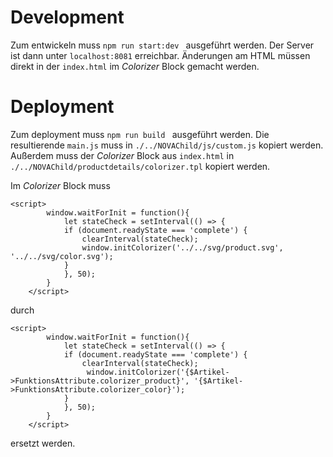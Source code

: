 # Development

Zum entwickeln muss  ```npm run start:dev ``` ausgeführt werden. Der Server ist dann unter ```localhost:8081``` erreichbar. Änderungen am HTML müssen direkt in der ```index.html``` im _Colorizer_ Block gemacht werden. 

# Deployment
Zum deployment muss  ```npm run build ``` ausgeführt werden. Die resultierende ```main.js``` muss in ```./../NOVAChild/js/custom.js``` kopiert werden. Außerdem muss der  _Colorizer_ Block aus ```index.html``` in ```./../NOVAChild/productdetails/colorizer.tpl``` kopiert werden. 

Im  _Colorizer_ Block muss 

```
<script>
        window.waitForInit = function(){
            let stateCheck = setInterval(() => {
            if (document.readyState === 'complete') {
                clearInterval(stateCheck);
                window.initColorizer('../../svg/product.svg', '../../svg/color.svg');
            }
            }, 50);
        }
    </script>
```

durch 

```
<script>
        window.waitForInit = function(){
            let stateCheck = setInterval(() => {
            if (document.readyState === 'complete') {
                clearInterval(stateCheck);
                 window.initColorizer('{$Artikel->FunktionsAttribute.colorizer_product}', '{$Artikel->FunktionsAttribute.colorizer_color}');
            }
            }, 50);
        }
    </script>
```

ersetzt werden. 